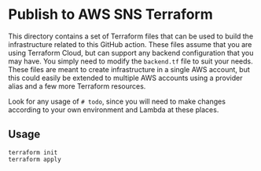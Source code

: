 # Publish to AWS SNS Terraform

This directory contains a set of Terraform files that can be used to build the infrastructure related to this GitHub action. These files assume that you are using Terraform Cloud, but can support any backend configuration that you may have. You simply need to modify the `backend.tf` file to suit your needs. These files are meant to create infrastructure in a single AWS account, but this could easily be extended to multiple AWS accounts using a provider alias and a few more Terraform resources.

Look for any usage of `# todo`, since you will need to make changes according to your own environment and Lambda at these places.

## Usage

```shell
terraform init
terraform apply
```
